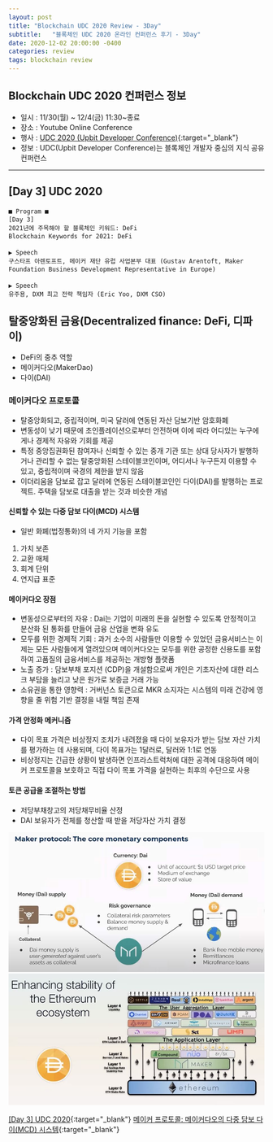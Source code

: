 ```yaml
---
layout: post
title: "Blockchain UDC 2020 Review - 3Day"
subtitle:   "블록체인 UDC 2020 온라인 컨퍼런스 후기 - 3Day"
date: 2020-12-02 20:00:00 -0400
categories: review
tags: blockchain review
---
```


## Blockchain UDC 2020 컨퍼런스 정보
- 일시 : 11/30(월) ~ 12/4(금) 11:30~종료
- 장소 : Youtube Online Conference
- 행사 : [UDC 2020 (Upbit Developer Conference)](https://udc.upbit.com/){:target="_blank"}
- 정보 : UDC(Upbit Developer Conference)는 블록체인 개발자 중심의 지식 공유 컨퍼런스

---
## [Day 3] UDC 2020

```
■ Program ■
[Day 3]
2021년에 주목해야 할 블록체인 키워드: DeFi
Blockchain Keywords for 2021: DeFi

▶ Speech
구스타프 아렌토프트, 메이커 재단 유럽 사업본부 대표 (Gustav Arentoft, Maker Foundation Business Development Representative in Europe)

▶ Speech
유주용, DXM 최고 전략 책임자 (Eric Yoo, DXM CSO)
```

## 탈중앙화된 금융(Decentralized finance: DeFi, 디파이) 

- DeFi의 중추 역할
 - 메이커다오(MakerDao)
 - 다이(DAI)

### 메이커다오 프로토콜
- 탈중앙화되고, 중립적이며, 미국 달러에 연동된 자산 담보기반 암호화폐
- 변동성이 낮기 때문에 초인플레이션으로부터 안전하며 이에 따라 어디있는 누구에게나 경제적 자유와 기회를 제공
- 특정 중앙집권화된 참여자나 신뢰할 수 있는 중개 기관 또는 상대 당사자가 발행하거나 관리할 수 없는 탈중앙화된 스테이블코인이며, 어디서나 누구든지 이용할 수 있고, 중립적이며 국경의 제한을 받지 않음
- 이더리움을 담보로 잡고 달러에 연동된 스테이블코인인 다이(DAI)를 발행하는 프로젝트. 주택을 담보로 대출을 받는 것과 비슷한 개념

#### 신뢰할 수 있는 다중 담보 다이(MCD) 시스템
- 일반 화폐(법정통화)의 네 가지 기능을 포함
1. 가치 보존
2. 교환 매체
3. 회계 단위
4. 연지급 표준

#### 메이커다오 장점
- 변동성으로부터의 자유 : Dai는 기업이 미래의 돈을 실현할 수 있도록 안정적이고 분산화 된 통화를 만들어 금융 산업을 변화 유도
- 모두를 위한 경제적 기회 : 과거 소수의 사람들만 이용할 수 있었던 금융서비스는 이제는 모든 사람들에게 열려있으며 메이커다오는 모두를 위한 공정한 신용도를 포함하여 고품질의 금융서비스를 제공하는 개방형 플랫폼
- 노출 증가 : 담보부채 포지션 (CDP)을 개설함으로써 개인은 기초자산에 대한 리스크 부담을 늘리고 낮은 원가로 보증금 거래 가능
- 소유권을 통한 영향력 : 거버넌스 토큰으로 MKR 소지자는 시스템의 미래 건강에 영향을 줄 위험 기반 결정을 내릴 책임 존재

#### 가격 안정화 메커니즘
- 다이 목표 가격은 비상정지 조치가 내려졌을 때 다이 보유자가 받는 담보 자산 가치를 평가하는 데 사용되며, 다이 목표가는 1달러로, 달러와 1:1로 연동
- 비상정지는 긴급한 상황이 발생하면 인프라스트럭처에 대한 공격에 대응하여 메이커 프로토콜을 보호하고 직접 다이 목표 가격을 실현하는 최후의 수단으로 사용
 
#### 토큰 공급을 조절하는 방법
- 저당부채창고의 저당채무비율 산정
- DAI 보유자가 전체를 청산할 때 받을 저당자산 가치 결정

![Maker protocol img](/assets/img/post/blockchain/udc2020/defi-01.JPG)
![Ethereum ecosystem img](/assets/img/post/blockchain/udc2020/defi-02.JPG)

[[Day 3] UDC 2020](https://www.youtube.com/watch?v=aXqJhAwj8z0){:target="_blank"}
[메이커 프로토콜: 메이커다오의 다중 담보 다이(MCD) 시스템](https://makerdao.com/ko/whitepaper/){:target="_blank"}

